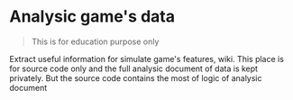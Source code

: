 # Analysic game's data
> This is for education purpose only

Extract useful information for simulate game's features, wiki.
This place is for source code only and the full analysic document of data is kept privately. But the source code contains the most of logic of analysic document

